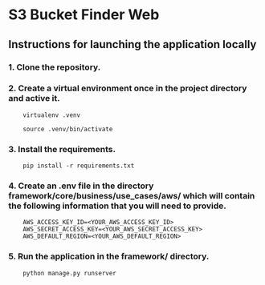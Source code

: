# S3 Bucket Finder Web

## Instructions for launching the application locally

### 1. Clone the repository.

### 2. Create a virtual environment once in the project directory and active it.

```
    virtualenv .venv
```

```
    source .venv/bin/activate
```

### 3. Install the requirements.

```
    pip install -r requirements.txt
```

### 4. Create an .env file in the directory framework/core/business/use_cases/aws/ which will contain the following information that you will need to provide.

```
    AWS_ACCESS_KEY_ID=<YOUR_AWS_ACCESS_KEY_ID>
    AWS_SECRET_ACCESS_KEY=<YOUR_AWS_SECRET_ACCESS_KEY>
    AWS_DEFAULT_REGION=<YOUR_AWS_DEFAULT_REGION>
```

### 5. Run the application in the framework/ directory.

```
    python manage.py runserver
```
